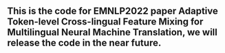 ## This is the code for EMNLP2022 paper Adaptive Token-level Cross-lingual Feature Mixing for Multilingual Neural Machine Translation, we will release the code in the near future.
